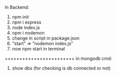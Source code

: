 In Backend:
1) npm init
2) npm i express
3) node index.js
4) npm i nodemon
5) change in script in package.json
6) "start" => "nodemon index.js"
7) now npm start in terminal


++++++++++++++++++++++++
in mongodb cmd:
1) show dbs (for checking is db connected or not)
